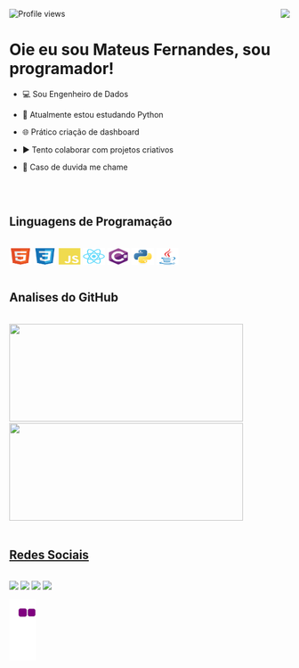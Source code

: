 <img align="right" height="590em"
src="https://raw.githubusercontent.com/gist/mateusfeoliveira/5bc150c0541ce33f2aa478f9a421e4d2/raw/f5e99a04828ef9130d8827ff91e3d25a27ba22f2/CardGithub.svg"/>
<p align="left"> <img src="https://komarev.com/ghpvc/?username=mateusfeoliveira&blue="  alt="Profile views" /> </p>
<h1 align="left">Oie eu sou Mateus Fernandes, sou programador! </h1>

- 💻 Sou Engenheiro de Dados

- 📘 Atualmente estou estudando Python

- 🌐 Prático criação de dashboard

- ▶️ Tento colaborar com projetos criativos

- 💬 Caso de duvida me chame

<br><br>

## Linguagens de Programação

<div style="display: inline_block">
<br>

<img align="center" alt="Mateus-HTML" height="30" width="40" src="https://raw.githubusercontent.com/devicons/devicon/master/icons/html5/html5-original.svg">
<img align="center" alt="Mateus-CSS" height="30" width="40" src="https://raw.githubusercontent.com/devicons/devicon/master/icons/css3/css3-original.svg">
<img align="center" alt="Mateus-Js" height="30" width="40" src="https://raw.githubusercontent.com/devicons/devicon/master/icons/javascript/javascript-plain.svg">
<img align="center" alt="Mateus-React" height="30" width="40" src="https://raw.githubusercontent.com/devicons/devicon/master/icons/react/react-original.svg">
<img align="center" alt="Mateus-Csharp" height="30" width="40" src="https://raw.githubusercontent.com/devicons/devicon/master/icons/csharp/csharp-original.svg">
<img align="center" alt="Mateus-Python" height="30" width="40" src="https://raw.githubusercontent.com/devicons/devicon/master/icons/python/python-original.svg">
<img align="center" alt="Mateus-Java" height="30" width="40" src="https://raw.githubusercontent.com/devicons/devicon/master/icons/java/java-original.svg">

</div>

<br>

## Analises do GitHub

<br>

<div align="left">
<a href="https://github.com/mateusfeoliveira](https://github.com/mateusfeoliveira">
<img height="175em" width="420"  src="https://github-readme-stats.vercel.app/api?username=mateusfeoliveira&show_icons=true&theme=tokyonight&include_all_commits=true&count_private=true"/>
<img height="175em" width="420" src="https://github-readme-stats.vercel.app/api/top-langs/?username=mateusfeoliveira&layout=compact&langs_count=7&theme=tokyonight"/>
</div>

<br>

## Redes Sociais

<br>

<div>
<a href="https://www.linkedin.com/in/mateus-fernandes-de-oliveira/" target="_blank"><img src="https://img.shields.io/badge/-LinkedIn-%230077B5?style=for-the-badge&logo=linkedin&logoColor=white" target="_blank"></a>
<a href="https://instagram.com/mateusfeoliveira_" target="_blank"><img src="https://img.shields.io/badge/-Instagram-%23E4405F?style=for-the-badge&logo=instagram&logoColor=white" target="_blank"></a>	
<a href="https://discord.com/channels/@me" target="_blank"><img src="https://img.shields.io/badge/Discord-7289DA?style=for-the-badge&logo=discord&logoColor=white" target="_blank"></a>
<a href = "mailto:mateusfeoliveira1@gmail.com"><img src="https://img.shields.io/badge/-Gmail-%23333?style=for-the-badge&logo=gmail&logoColor=white" target="_blank"></a>

![snake gif](https://github.com/mateusfeoliveira/mateusfeoliveira/blob/output/github-contribution-grid-snake.gif)
  
</div>
